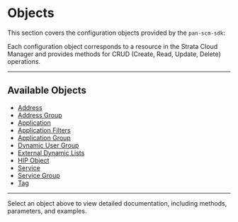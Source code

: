 # Objects

This section covers the configuration objects provided by the `pan-scm-sdk`:

Each configuration object corresponds to a resource in the Strata Cloud Manager and provides methods for CRUD (Create,
Read, Update, Delete) operations.

---

## Available Objects

- [Address](address.md)
- [Address Group](address_group.md)
- [Application](application.md)
- [Application Filters](application_filters.md)
- [Application Group](application_group.md)
- [Dynamic User Group](dynamic_user_group.md)
- [External Dynamic Lists](external_dynamic_lists.md)
- [HIP Object](hip_object.md)
- [Service](service.md)
- [Service Group](service_group.md)
- [Tag](tag.md)

---

Select an object above to view detailed documentation, including methods, parameters, and examples.
